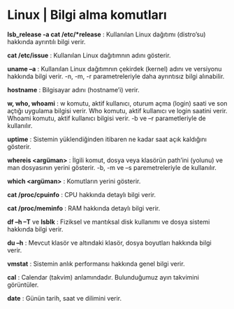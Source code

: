 # Linux | Bilgi alma komutları

<b>lsb_release -a cat /etc/*release</b> : Kullanılan Linux dağıtımı (distro’su) hakkında ayrıntılı bilgi verir.

**cat /etc/issue** : Kullanılan Linux dağıtımnın adını gösterir.

**uname –a** : Kullanılan Linux dağıtımnın çekirdek (kernel) adını ve versiyonu hakkında bilgi verir. -n, -m, -r parametreleriyle daha ayrıntısız bilgi alınabilir.

**hostname** : Bilgisayar adını (hostname’i) verir.

**w, who, whoami** : w komutu, aktif kullanıcı, oturum açma (login) saati ve son açtığı uygulama bilgisi verir. Who komutu, aktif kullanıcı ve login saatini verir.
Whoami komutu, aktif kullanıcı bilgisi verir. -b ve –r parametleriyle de kullanılır.

**uptime** : Sistemin yüklendiğinden itibaren ne kadar saat açık kaldığını gösterir.

**whereis <argüman>** : İlgili komut, dosya veya klasörün path’ini (yolunu) ve man dosyasının yerini gösterir. -b, -m ve –s paremetreleriyle de kullanılır.

**which <argüman>** : Komutların yerini gösterir.

**cat /proc/cpuinfo** : CPU hakkında detaylı bilgi verir.

**cat /proc/meminfo** : RAM hakkında detaylı bilgi verir.

**df –h –T** ve **lsblk** : Fiziksel ve mantıksal disk kullanımı ve dosya sistemi hakkında bilgi verir.

**du –h** : Mevcut klasör ve altındaki klasör, dosya boyutları hakkında bilgi verir.

**vmstat** : Sistemin anlık performansı hakkında genel bilgi verir.

**cal** : Calendar (takvim) anlamındadır. Bulunduğumuz ayın takvimini görüntüler. 

**date** : Günün tarih, saat ve dilimini verir.
